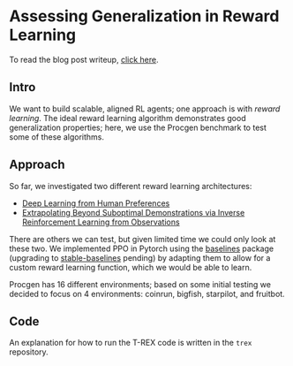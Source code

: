 # Assessing Generalization in Reward Learning

To read the blog post writeup, [click here](https://towardsdatascience.com/assessing-generalization-in-reward-learning-intro-and-background-da6c99d9e48).


## Intro

We want to build scalable, aligned RL agents; one approach is with _reward learning_.
The ideal reward learning algorithm demonstrates good generalization properties; here, we use the Procgen benchmark to test some of these algorithms.

## Approach

So far, we investigated two different reward learning architectures:
- [Deep Learning from Human Preferences](https://arxiv.org/abs/1706.03741)
- [Extrapolating Beyond Suboptimal Demonstrations via Inverse Reinforcement Learning from Observations](https://arxiv.org/abs/1904.06387v5)

There are others we can test, but given limited time we could only look at these two.
We implemented PPO in Pytorch using the [baselines](https://github.com/openai/baselines/) package (upgrading to [stable-baselines](https://github.com/hill-a/stable-baselines) pending) by adapting them to allow for a custom reward learning function, which we would be able to learn.

Procgen has 16 different environments; based on some initial testing we decided to focus on 4 environments: coinrun, bigfish, starpilot, and fruitbot.

## Code

An explanation for how to run the T-REX code is written in the `trex` repository.
